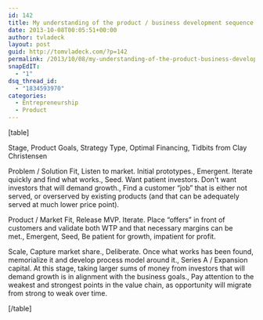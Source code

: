 ```yaml
---
id: 142
title: My understanding of the product / business development sequence
date: 2013-10-08T00:05:51+00:00
author: tvladeck
layout: post
guid: http://tomvladeck.com/?p=142
permalink: /2013/10/08/my-understanding-of-the-product-business-development-sequence/
snapEdIT:
  - "1"
dsq_thread_id:
  - "1834593970"
categories:
  - Entrepreneurship
  - Product
---
```

[table]

Stage, Product Goals, Strategy Type, Optimal Financing, Tidbits from Clay Christensen

Problem / Solution Fit, Listen to market. Initial prototypes., Emergent. Iterate quickly and find what works., Seed. Want patient investors. Don't want investors that will demand growth., Find a customer “job” that is either not served\, or overserved by existing products (and that can be adequately served at much lower price point).

Product / Market Fit, Release MVP. Iterate. Place “offers” in front of customers and validate both WTP and that necessary margins can be met., Emergent, Seed, Be patient for growth\, impatient for profit.

Scale, Capture market share., Deliberate. Once what works has been found\, memorialize it and develop process model around it., Series A / Expansion capital. At this stage\, taking larger sums of money from investors that will demand growth is in alignment with the business goals., Pay attention to the weakest and strongest points in the value chain\, as opportunity will migrate from strong to weak over time.

[/table]

&nbsp;